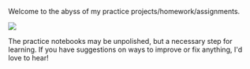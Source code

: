 Welcome to the abyss of my practice projects/homework/assignments.

<img src="https://raw.githubusercontent.com/Smadd/Practice/master/Cliply_co_abstract.gif">

The practice notebooks may be unpolished, but a necessary step for learning. If you have suggestions on ways to improve or fix anything, I'd love to hear!

